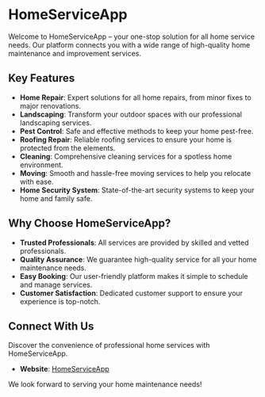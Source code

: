 # HomeServiceApp

Welcome to HomeServiceApp – your one-stop solution for all home service needs. Our platform connects you with a wide range of high-quality home maintenance and improvement services.

## Key Features

- **Home Repair**: Expert solutions for all home repairs, from minor fixes to major renovations.
- **Landscaping**: Transform your outdoor spaces with our professional landscaping services.
- **Pest Control**: Safe and effective methods to keep your home pest-free.
- **Roofing Repair**: Reliable roofing services to ensure your home is protected from the elements.
- **Cleaning**: Comprehensive cleaning services for a spotless home environment.
- **Moving**: Smooth and hassle-free moving services to help you relocate with ease.
- **Home Security System**: State-of-the-art security systems to keep your home and family safe.

## Why Choose HomeServiceApp?

- **Trusted Professionals**: All services are provided by skilled and vetted professionals.
- **Quality Assurance**: We guarantee high-quality service for all your home maintenance needs.
- **Easy Booking**: Our user-friendly platform makes it simple to schedule and manage services.
- **Customer Satisfaction**: Dedicated customer support to ensure your experience is top-notch.

## Connect With Us

Discover the convenience of professional home services with HomeServiceApp.

- **Website**: [HomeServiceApp](https://home-service-app-ca7a7.web.app)

We look forward to serving your home maintenance needs!